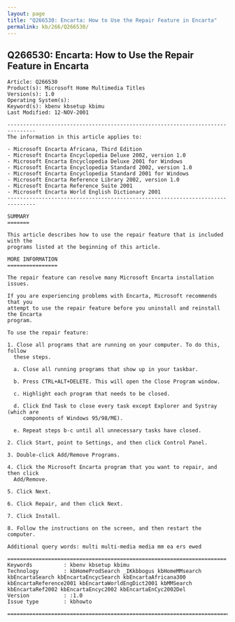 ```yaml
---
layout: page
title: "Q266530: Encarta: How to Use the Repair Feature in Encarta"
permalink: kb/266/Q266530/
---
```


## Q266530: Encarta: How to Use the Repair Feature in Encarta

	Article: Q266530
	Product(s): Microsoft Home Multimedia Titles
	Version(s): 1.0
	Operating System(s): 
	Keyword(s): kbenv kbsetup kbimu
	Last Modified: 12-NOV-2001
	
	-------------------------------------------------------------------------------
	The information in this article applies to:
	
	- Microsoft Encarta Africana, Third Edition 
	- Microsoft Encarta Encyclopedia Deluxe 2002, version 1.0 
	- Microsoft Encarta Encyclopedia Deluxe 2001 for Windows 
	- Microsoft Encarta Encyclopedia Standard 2002, version 1.0 
	- Microsoft Encarta Encyclopedia Standard 2001 for Windows 
	- Microsoft Encarta Reference Library 2002, version 1.0 
	- Microsoft Encarta Reference Suite 2001 
	- Microsoft Encarta World English Dictionary 2001 
	-------------------------------------------------------------------------------
	
	SUMMARY
	=======
	
	This article describes how to use the repair feature that is included with the
	programs listed at the beginning of this article.
	
	MORE INFORMATION
	================
	
	The repair feature can resolve many Microsoft Encarta installation issues.
	
	If you are experiencing problems with Encarta, Microsoft recommends that you
	attempt to use the repair feature before you uninstall and reinstall the Encarta
	program.
	
	To use the repair feature:
	
	1. Close all programs that are running on your computer. To do this, follow
	  these steps.
	
	  a. Close all running programs that show up in your taskbar.
	
	  b. Press CTRL+ALT+DELETE. This will open the Close Program window.
	
	  c. Highlight each program that needs to be closed.
	
	  d. Click End Task to close every task except Explorer and Systray (which are
	     components of Windows 95/98/ME).
	
	  e. Repeat steps b-c until all unnecessary tasks have closed.
	
	2. Click Start, point to Settings, and then click Control Panel.
	
	3. Double-click Add/Remove Programs.
	
	4. Click the Microsoft Encarta program that you want to repair, and then click
	  Add/Remove.
	
	5. Click Next.
	
	6. Click Repair, and then click Next.
	
	7. Click Install.
	
	8. Follow the instructions on the screen, and then restart the computer.
	
	Additional query words: multi multi-media media mm ea ers ewed
	
	======================================================================
	Keywords          : kbenv kbsetup kbimu 
	Technology        : kbHomeProdSearch _IKkbbogus kbHomeMMsearch kbEncartaSearch kbEncartaEncycSearch kbEncartaAfricana300 kbEncartaReference2001 kbEncartaWorldEngDict2001 kbMMSearch kbEncartaRef2002 kbEncartaEncyc2002 kbEncartaEnCyc2002Del
	Version           : :1.0
	Issue type        : kbhowto
	
	=============================================================================
	

